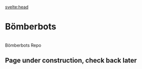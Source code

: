 <script>
    import MDVideo from "$lib/components/MDVideo.svelte"
    import Collapse from "$lib/components/Collapse.svelte";
    import SectionComponent from "$lib/components/SectionComponent.svelte";
    import ButtonLink from "$lib/components/ButtonLink.svelte";
    import Hero from "$lib/components/Hero.svelte";
</script>

<svelte:head>
<title>Bömberbots | David Bång</title>
</svelte:head>

<SectionComponent>

# Bömberbots

<Hero devTime="4 months" teamSize="2" engine="LÖVE" language="Lua" summary="Debug tools, render sorting, asset loader"/>

<br>
<ButtonLink isGithubLink=true href="https://github.com/Sodaro/bomberbots">
    Bömberbots Repo
</ButtonLink>


## Page under construction, check back later

</SectionComponent>